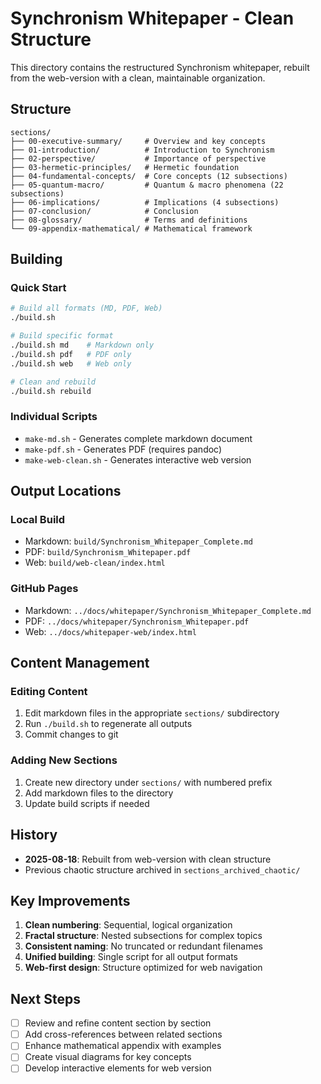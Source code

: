 # Synchronism Whitepaper - Clean Structure

This directory contains the restructured Synchronism whitepaper, rebuilt from the web-version with a clean, maintainable organization.

## Structure

```
sections/
├── 00-executive-summary/     # Overview and key concepts
├── 01-introduction/          # Introduction to Synchronism
├── 02-perspective/           # Importance of perspective
├── 03-hermetic-principles/   # Hermetic foundation
├── 04-fundamental-concepts/  # Core concepts (12 subsections)
├── 05-quantum-macro/         # Quantum & macro phenomena (22 subsections)
├── 06-implications/          # Implications (4 subsections)
├── 07-conclusion/            # Conclusion
├── 08-glossary/              # Terms and definitions
└── 09-appendix-mathematical/ # Mathematical framework
```

## Building

### Quick Start

```bash
# Build all formats (MD, PDF, Web)
./build.sh

# Build specific format
./build.sh md    # Markdown only
./build.sh pdf   # PDF only
./build.sh web   # Web only

# Clean and rebuild
./build.sh rebuild
```

### Individual Scripts

- `make-md.sh` - Generates complete markdown document
- `make-pdf.sh` - Generates PDF (requires pandoc)
- `make-web-clean.sh` - Generates interactive web version

## Output Locations

### Local Build
- Markdown: `build/Synchronism_Whitepaper_Complete.md`
- PDF: `build/Synchronism_Whitepaper.pdf`
- Web: `build/web-clean/index.html`

### GitHub Pages
- Markdown: `../docs/whitepaper/Synchronism_Whitepaper_Complete.md`
- PDF: `../docs/whitepaper/Synchronism_Whitepaper.pdf`
- Web: `../docs/whitepaper-web/index.html`

## Content Management

### Editing Content
1. Edit markdown files in the appropriate `sections/` subdirectory
2. Run `./build.sh` to regenerate all outputs
3. Commit changes to git

### Adding New Sections
1. Create new directory under `sections/` with numbered prefix
2. Add markdown files to the directory
3. Update build scripts if needed

## History

- **2025-08-18**: Rebuilt from web-version with clean structure
- Previous chaotic structure archived in `sections_archived_chaotic/`

## Key Improvements

1. **Clean numbering**: Sequential, logical organization
2. **Fractal structure**: Nested subsections for complex topics
3. **Consistent naming**: No truncated or redundant filenames
4. **Unified building**: Single script for all output formats
5. **Web-first design**: Structure optimized for web navigation

## Next Steps

- [ ] Review and refine content section by section
- [ ] Add cross-references between related sections
- [ ] Enhance mathematical appendix with examples
- [ ] Create visual diagrams for key concepts
- [ ] Develop interactive elements for web version
